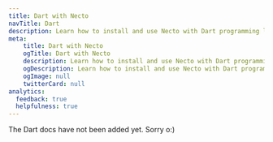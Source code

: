 ```yaml
---
title: Dart with Necto
navTitle: Dart
description: Learn how to install and use Necto with Dart programming language.
meta: 
    title: Dart with Necto
    ogTitle: Dart with Necto
    description: Learn how to install and use Necto with Dart programming language.
    ogDescription: Learn how to install and use Necto with Dart programming language.
    ogImage: null
    twitterCard: null
analytics:
  feedback: true
  helpfulness: true
---
```


The Dart docs have not been added yet. Sorry o:)
